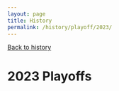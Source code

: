 ```yaml
---
layout: page
title: History
permalink: /history/playoff/2023/
---
```


<a href="/history/" class="back">Back to history</a>

# 2023 Playoffs

<div class="bracket">
  <div class="round round-1-west">
    <div class="matchup">
      <div class="team-logo" data-team="vancouver" data-wins="4" data-seed="1"></div>
      <div class="team-logo" data-team="winnipeg" data-wins="1" data-seed="8"></div>
    </div>
    <div class="matchup">
      <div class="team-logo" data-team="anaheim" data-wins="4" data-seed="3"></div>
      <div class="team-logo" data-team="edmonton" data-wins="2" data-seed="4"></div>
    </div>
    <div class="matchup">
      <div class="team-logo" data-team="colorado" data-wins="4" data-seed="2"></div>
      <div class="team-logo" data-team="losangeles" data-wins="1" data-seed="7"></div>
    </div>
    <div class="matchup">
      <div class="team-logo" data-team="chicago" data-wins="3" data-seed="5"></div>
      <div class="team-logo" data-team="stlouis" data-wins="4" data-seed="6"></div>
    </div>
  </div>
  <div class="round round-1-east">
    <div class="matchup">
      <div class="team-logo" data-team="tampabay" data-wins="4" data-seed="1"></div>
      <div class="team-logo" data-team="carolina" data-wins="3" data-seed="8"></div>
    </div>
    <div class="matchup">
      <div class="team-logo" data-team="boston" data-wins="4" data-seed="4"></div>
      <div class="team-logo" data-team="buffalo" data-wins="0" data-seed="5"></div>
    </div>
    <div class="matchup">
      <div class="team-logo" data-team="columbus" data-wins="4" data-seed="2"></div>
      <div class="team-logo" data-team="toronto" data-wins="1" data-seed="7"></div>
    </div>
    <div class="matchup">
      <div class="team-logo" data-team="newyorkislanders" data-wins="1" data-seed="3"></div>
      <div class="team-logo" data-team="philadelphia" data-wins="4" data-seed="6"></div>
    </div>
  </div>
  <div class="round round-2-west">
    <div class="matchup">
      <div class="team-logo" data-team="vancouver" data-wins="4"></div>
      <div class="spacer"></div>
      <div class="team-logo" data-team="anaheim" data-wins="2"></div>
    </div>
    <div class="spacer"></div>
    <div class="matchup">
      <div class="team-logo" data-team="colorado" data-wins="1"></div>
      <div class="spacer"></div>
      <div class="team-logo" data-team="stlouis" data-wins="4"></div>
    </div>
  </div>
  <div class="round round-2-east">
    <div class="matchup">
      <div class="team-logo" data-team="tampabay" data-wins="4"></div>
      <div class="spacer"></div>
      <div class="team-logo" data-team="boston" data-wins="1"></div>
    </div>
    <div class="spacer"></div>
    <div class="matchup">
      <div class="team-logo" data-team="columbus" data-wins="1"></div>
      <div class="spacer"></div>
      <div class="team-logo" data-team="philadelphia" data-wins="4"></div>
    </div>
  </div>
  <div class="round round-3-west">
    <div class="matchup">
      <div class="team-logo" data-team="vancouver" data-wins="3"></div>
      <div class="spacer"></div>
      <div class="spacer"></div>
      <div class="spacer"></div>
      <div class="team-logo" data-team="stlouis" data-wins="4"></div>
    </div>
  </div>
  <div class="round round-3-east">
    <div class="matchup">
      <div class="team-logo" data-team="tampabay" data-wins="4"></div>
      <div class="spacer"></div>
      <div class="spacer"></div>
      <div class="spacer"></div>
      <div class="team-logo" data-team="philadelphia" data-wins="2"></div>
    </div>
  </div>
  <div class="final">
    <div class="matchup">
      <div class="team-logo" data-team="tampabay" data-wins="4"></div>
      <div class="spacer"></div>
      <div class="team-logo" data-team="stlouis" data-wins="1"></div>
    </div>
  </div>
</div>